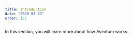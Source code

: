 ```yaml
---
title: Introduction
date: "2020-03-22"
order: 151
---
```


In this section, you will learn more about how Aventum works.
